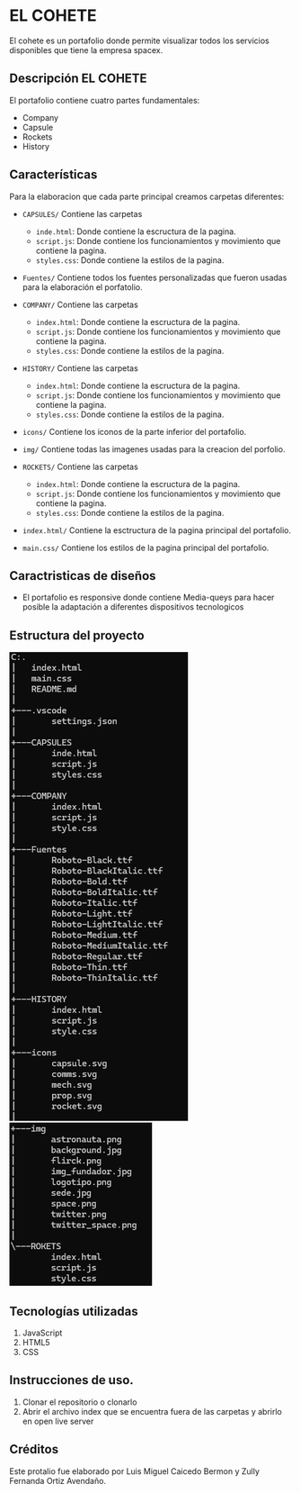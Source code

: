# EL COHETE 

El cohete es un portafolio donde permite visualizar todos los servicios disponibles que tiene la empresa spacex.

## Descripción EL COHETE 

El portafolio contiene cuatro partes fundamentales:

* Company
* Capsule
* Rockets
* History

## Características

Para la elaboracion que cada parte principal creamos carpetas diferentes: 

* `CAPSULES/` Contiene las carpetas 
    - `inde.html`: Donde contiene la escructura de la pagina.
    - `script.js`: Donde contiene los funcionamientos y movimiento que contiene la pagina.
    - `styles.css`: Donde contiene la estilos de la pagina.

* `Fuentes/` Contiene todos los fuentes personalizadas que fueron usadas para la elaboración el porfatolio.

* `COMPANY/` Contiene las carpetas
    - `index.html`: Donde contiene la escructura de la pagina.
    - `script.js`: Donde contiene los funcionamientos y movimiento que contiene la pagina.
    - `styles.css`: Donde contiene la estilos de la pagina.

* `HISTORY/` Contiene las carpetas
    - `index.html`: Donde contiene la escructura de la pagina.
    - `script.js`: Donde contiene los funcionamientos y movimiento que contiene la pagina.
    - `styles.css`: Donde contiene la estilos de la pagina.

* `icons/` Contiene los iconos de la parte inferior del portafolio.

* `img/` Contiene todas las imagenes usadas para la creacion del porfolio.

* `ROCKETS/` Contiene las carpetas
    - `index.html`: Donde contiene la escructura de la pagina.
    - `script.js`: Donde contiene los funcionamientos y movimiento que contiene la pagina.
    - `styles.css`: Donde contiene la estilos de la pagina.

* `index.html/` Contiene la esctructura de la pagina principal del portafolio.

* `main.css/` Contiene los estilos de la pagina principal del portafolio.

## Caractristicas de diseños

- El portafolio es responsive donde contiene Media-queys para hacer posible la adaptación a diferentes dispositivos tecnologicos


## Estructura del proyecto
![alt text](image-2.png)
![alt text](image-1.png)

## Tecnologías utilizadas 

1. JavaScript
2. HTML5
3. CSS

## Instrucciones de uso.

1. Clonar el repositorio o clonarlo 
2. Abrir el archivo index que se encuentra fuera de las carpetas y abrirlo en open live server

## Créditos

Este protalio fue elaborado por Luis Miguel Caicedo Bermon y Zully Fernanda Ortiz Avendaño.

